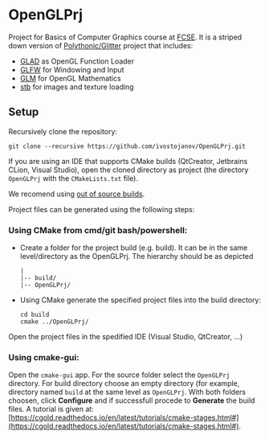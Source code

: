 # OpenGLPrj

Project for Basics of Computer Graphics course at [FCSE](https://finki.ukim.mk/). It is a striped down version of [Polythonic/Glitter](https://github.com/Polytonic/Glitter) project that includes:
  - [GLAD](https://github.com/Dav1dde/glad) as OpenGL Function Loader
  - [GLFW](https://github.com/glfw/glfw) for Windowing and Input
  - [GLM](https://github.com/g-truc/glm) for OpenGL Mathematics
  - [stb](https://github.com/nothings/stb) for images and texture loading

## Setup
  Recursively clone the repository:

    git clone --recursive https://github.com/ivostojanov/OpenGLPrj.git
    
  If you are using an IDE that supports CMake builds (QtCreator, Jetbrains CLion, Visual Studio), open the cloned directory as project (the directory `OpenGLPrj` with the `CMakeLists.txt` file).

  We recomend using [out of source builds](https://cgold.readthedocs.io/en/latest/tutorials/out-of-source.html]).

  Project files can be generated using the following steps:

### Using CMake from cmd/git bash/powershell:
  
  - Create a folder for the project build (e.g. build). It can be in the same level/directory as the OpenGLPrj. The hierarchy should be as depicted

        |
        |-- build/
        |-- OpenGLPrj/

  - Using CMake generate the specified project files into the build directory:
  
        cd build
        cmake ../OpenGLPrj/
   
  Open the project files in the spedified IDE (Visual Studio, QtCreator, ...)

###  Using cmake-gui:
     
  Open the `cmake-gui` app. For the source folder select the `OpenGLPrj` directory. For build directory choose an empty directory (for example, directory named `build` at the same level as `OpenGLPrj`. With both folders choosen, click **Configure** and if successfull procede to **Generate** the build files. A tutorial is given at: [https://cgold.readthedocs.io/en/latest/tutorials/cmake-stages.html#](https://cgold.readthedocs.io/en/latest/tutorials/cmake-stages.html#).
  
  
